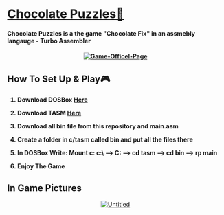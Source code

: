 <h1 style="text-decoration:underline">Chocolate Puzzles🍫</h1>
<h4 style=border-bottom: 0;>Chocolate Puzzles is a the game "Chocolate Fix" in an assmebly langauge - Turbo Assembler<h4>



<p align="center">
<a href="https://imgbb.com/"><img src="https://i.ibb.co/GvwrT6D4/Game-Officel-Page.jpg" alt="Game-Officel-Page" border="0"></a>
</p>








<h2 style=border-bottom: 0;>How To Set Up & Play🎮 </h2>
<h4>
	
1. Download DOSBox [Here](https://sourceforge.net/projects/dosbox/)

 
2. Download TASM [Here](https://sourceforge.net/projects/guitasm8086/)
   
3. Download all bin file from this repository and main.asm
   
5. Create a folder in c/tasm called bin and put all the files there
   
6. In DOSBox Write: Mount c: c:\ --> C: --> cd tasm --> cd bin --> rp main

7. Enjoy The Game
</h4>
<h2 style=border-bottom: 0;>In Game Pictures </h2>
<p align="center">
<a href="https://ibb.co/2Y3k538Y"><img src="https://i.ibb.co/HpTHXTNp/Untitled.png" alt="Untitled" border="0"></a>
</p>
